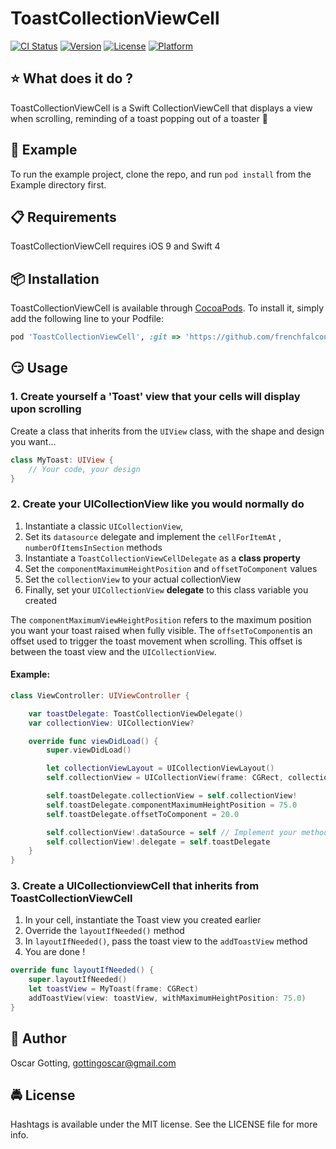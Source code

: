 # ToastCollectionViewCell

[![CI Status](https://img.shields.io/travis/gottingoscar@gmail.com/ToastCollectionViewCell.svg?style=flat)](https://travis-ci.org/gottingoscar@gmail.com/ToastCollectionViewCell)
[![Version](https://img.shields.io/cocoapods/v/ToastCollectionViewCell.svg?style=flat)](https://cocoapods.org/pods/ToastCollectionViewCell)
[![License](https://img.shields.io/cocoapods/l/ToastCollectionViewCell.svg?style=flat)](https://cocoapods.org/pods/ToastCollectionViewCell)
[![Platform](https://img.shields.io/cocoapods/p/ToastCollectionViewCell.svg?style=flat)](https://cocoapods.org/pods/ToastCollectionViewCell)


## :star: What does it do ?

ToastCollectionViewCell is a Swift CollectionViewCell that displays a view when scrolling, reminding of a toast popping out of a toaster 🍞

##  📲 Example

To run the example project, clone the repo, and run `pod install` from the Example directory first.

## 📋 Requirements

ToastCollectionViewCell requires iOS 9 and Swift 4

##  📦 Installation

ToastCollectionViewCell is available through [CocoaPods](https://cocoapods.org). To install
it, simply add the following line to your Podfile:

```ruby
pod 'ToastCollectionViewCell', :git => 'https://github.com/frenchfalcon/ToastCollectionViewCell'
```

## 😏 Usage

### 1. Create yourself a 'Toast' view that your cells will display upon scrolling

Create a class that inherits from the `UIView` class, with the shape and design you want...

```swift
class MyToast: UIView {
	// Your code, your design
}
```

### 2. Create your UICollectionView like you would normally do

1. Instantiate a classic `UICollectionView`,
2. Set its `datasource` delegate and implement the `cellForItemAt` , `numberOfItemsInSection` methods
3. Instantiate a `ToastCollectionViewCellDelegate` as a **class property**
4. Set the `componentMaximumHeightPosition` and `offsetToComponent` values
5. Set the `collectionView` to your actual collectionView
6. Finally, set your `UICollectionView` **delegate** to this class variable you created

The `componentMaximumViewHeightPosition` refers to the maximum position you want your toast raised when fully visible.
The `offsetToComponent`is an offset used to trigger the toast movement when scrolling. This offset is between the toast view and the `UICollectionView`.

#### Example:

```swift
class ViewController: UIViewController {

	var toastDelegate: ToastCollectionViewDelegate()
	var collectionView: UICollectionView?

	override func viewDidLoad() {
		super.viewDidLoad()

		let collectionViewLayout = UICollectionViewLayout()
		self.collectionView = UICollectionView(frame: CGRect, collectionViewLayout: 		collectionViewLayout)

		self.toastDelegate.collectionView = self.collectionView!
		self.toastDelegate.componentMaximumHeightPosition = 75.0
		self.toastDelegate.offsetToComponent = 20.0

		self.collectionView!.dataSource = self // Implement your methods
		self.collectionView!.delegate = self.toastDelegate
	}
}
```

### 3. Create a UICollectionviewCell that inherits from ToastCollectionViewCell

1. In your cell, instantiate the Toast view you created earlier
2. Override the `layoutIfNeeded()`  method
3. In  `layoutIfNeeded()`, pass the toast view to the `addToastView` method
4. You are done !


```swift
override func layoutIfNeeded() {
	super.layoutIfNeeded()
	let toastView = MyToast(frame: CGRect)
	addToastView(view: toastView, withMaximumHeightPosition: 75.0)
}
```

## 👱 Author

Oscar Gotting, gottingoscar@gmail.com

## 🚔 License

Hashtags is available under the MIT license. See the LICENSE file for more info.
